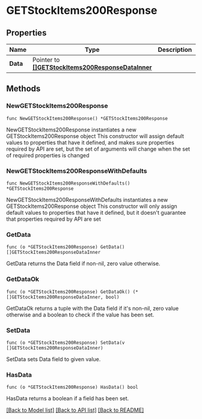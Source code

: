 # GETStockItems200Response

## Properties

Name | Type | Description | Notes
------------ | ------------- | ------------- | -------------
**Data** | Pointer to [**[]GETStockItems200ResponseDataInner**](GETStockItems200ResponseDataInner.md) |  | [optional] 

## Methods

### NewGETStockItems200Response

`func NewGETStockItems200Response() *GETStockItems200Response`

NewGETStockItems200Response instantiates a new GETStockItems200Response object
This constructor will assign default values to properties that have it defined,
and makes sure properties required by API are set, but the set of arguments
will change when the set of required properties is changed

### NewGETStockItems200ResponseWithDefaults

`func NewGETStockItems200ResponseWithDefaults() *GETStockItems200Response`

NewGETStockItems200ResponseWithDefaults instantiates a new GETStockItems200Response object
This constructor will only assign default values to properties that have it defined,
but it doesn't guarantee that properties required by API are set

### GetData

`func (o *GETStockItems200Response) GetData() []GETStockItems200ResponseDataInner`

GetData returns the Data field if non-nil, zero value otherwise.

### GetDataOk

`func (o *GETStockItems200Response) GetDataOk() (*[]GETStockItems200ResponseDataInner, bool)`

GetDataOk returns a tuple with the Data field if it's non-nil, zero value otherwise
and a boolean to check if the value has been set.

### SetData

`func (o *GETStockItems200Response) SetData(v []GETStockItems200ResponseDataInner)`

SetData sets Data field to given value.

### HasData

`func (o *GETStockItems200Response) HasData() bool`

HasData returns a boolean if a field has been set.


[[Back to Model list]](../README.md#documentation-for-models) [[Back to API list]](../README.md#documentation-for-api-endpoints) [[Back to README]](../README.md)


